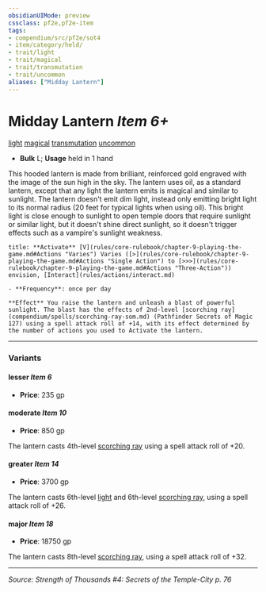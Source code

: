 ```yaml
---
obsidianUIMode: preview
cssclass: pf2e,pf2e-item
tags:
- compendium/src/pf2e/sot4
- item/category/held/
- trait/light
- trait/magical
- trait/transmutation
- trait/uncommon
aliases: ["Midday Lantern"]
---
```

# Midday Lantern *Item 6+*  
[light](Reference/Rules/Traits/light.md "Light Effect Trait")  [magical](magical.md "Magical Item Trait")  [transmutation](transmutation.md "Transmutation School Trait")  [uncommon](uncommon.md "Uncommon Rarity Trait")  

- **Bulk** L; **Usage** held in 1 hand

This hooded lantern is made from brilliant, reinforced gold engraved with the image of the sun high in the sky. The lantern uses oil, as a standard lantern, except that any light the lantern emits is magical and similar to sunlight. The lantern doesn't emit dim light, instead only emitting bright light to its normal radius (20 feet for typical lights when using oil). This bright light is close enough to sunlight to open temple doors that require sunlight or similar light, but it doesn't shine direct sunlight, so it doesn't trigger effects such as a vampire's sunlight weakness.

```ad-embed-ability
title: **Activate** [V](rules/core-rulebook/chapter-9-playing-the-game.md#Actions "Varies") Varies ([>](rules/core-rulebook/chapter-9-playing-the-game.md#Actions "Single Action") to [>>>](rules/core-rulebook/chapter-9-playing-the-game.md#Actions "Three-Action")) envision, [Interact](rules/actions/interact.md)

- **Frequency**: once per day

**Effect** You raise the lantern and unleash a blast of powerful sunlight. The blast has the effects of 2nd-level [scorching ray](compendium/spells/scorching-ray-som.md) (Pathfinder Secrets of Magic 127) using a spell attack roll of +14, with its effect determined by the number of actions you used to Activate the lantern.
```

---

### Variants

#### lesser *Item 6*

- **Price**: 235 gp

#### moderate *Item 10*

- **Price**: 850 gp

The lantern casts 4th-level [scorching ray](scorching-ray-som.md) using a spell attack roll of +20.

#### greater *Item 14*

- **Price**: 3700 gp

The lantern casts 6th-level [light](Reference/Compendium/Spells/light.md) and 6th-level [scorching ray](scorching-ray-som.md), using a spell attack roll of +26.

#### major *Item 18*

- **Price**: 18750 gp

The lantern casts 8th-level [scorching ray](scorching-ray-som.md), using a spell attack roll of +32.

---
*Source: Strength of Thousands #4: Secrets of the Temple-City p. 76*
